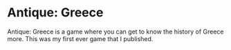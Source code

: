 # Antique: Greece
Antique: Greece is a game where you can get to know the history of Greece more. This was my first ever game that I published.
